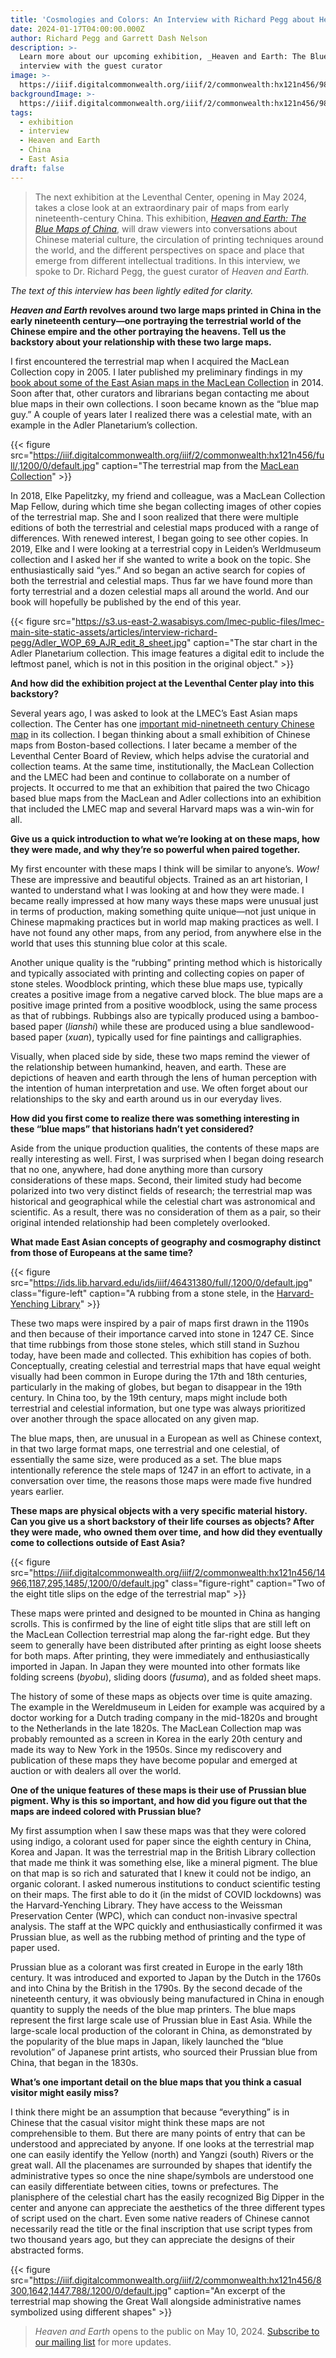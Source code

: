 ```yaml
---
title: 'Cosmologies and Colors: An Interview with Richard Pegg about Heaven and Earth'
date: 2024-01-17T04:00:00.000Z
author: Richard Pegg and Garrett Dash Nelson
description: >-
  Learn more about our upcoming exhibition, _Heaven and Earth: The Blue Maps of China_, through an
  interview with the guest curator
image: >-
  https://iiif.digitalcommonwealth.org/iiif/2/commonwealth:hx121n456/9897,1022,3534,1767/,1200/0/default.jpg
backgroundImage: >-
  https://iiif.digitalcommonwealth.org/iiif/2/commonwealth:hx121n456/9897,1022,3534,1767/,1200/0/default.jpg
tags:
  - exhibition
  - interview
  - Heaven and Earth
  - China
  - East Asia
draft: false
---
```


> The next exhibition at the Leventhal Center, opening in May 2024, takes a close look at an extraordinary pair of maps from early nineteenth-century China. This exhibition, [_Heaven and Earth: The Blue Maps of China_](/exhibitions), will draw viewers into conversations about Chinese material culture, the circulation of printing techniques around the world, and the different perspectives on space and place that emerge from different intellectual traditions. In this interview, we spoke to Dr. Richard Pegg, the guest curator of _Heaven and Earth._

*The text of this interview has been lightly edited for clarity.*

**_Heaven and Earth_ revolves around two large maps printed in China in the early nineteenth century—one portraying the terrestrial world of the Chinese empire and the other portraying the heavens. Tell us the backstory about your relationship with these two large maps.**

I first encountered the terrestrial map when I acquired the MacLean Collection copy in 2005. I later published my preliminary findings in my [book about some of the East Asian maps in the MacLean Collection](https://search.worldcat.org/en/title/881204775) in 2014. Soon after that, other curators and librarians began contacting me about blue maps in their own collections. I soon became known as the “blue map guy.” A couple of years later I realized there was a celestial mate, with an example in the Adler Planetarium’s collection.

{{< figure src="https://iiif.digitalcommonwealth.org/iiif/2/commonwealth:hx121n456/full/,1200/0/default.jpg" caption="The terrestrial map from the [MacLean Collection](https://collections.leventhalmap.org/search/commonwealth:wh24b054q)" >}}

In 2018, Elke Papelitzky, my friend and colleague, was a MacLean Collection Map Fellow, during which time she began collecting images of other copies of the terrestrial map. She and I soon realized that there were multiple editions of both the terrestrial and celestial maps produced with a range of differences. With renewed interest, I began going to see other copies. In 2019, Elke and I were looking at a terrestrial copy in Leiden’s Werldmuseum collection and I asked her if she wanted to write a book on the topic. She enthusiastically said “yes.” And so began an active search for copies of both the terrestrial and celestial maps. Thus far we have found more than forty terrestrial and a dozen celestial maps all around the world. And our book will hopefully be published by the end of this year.

{{< figure src="https://s3.us-east-2.wasabisys.com/lmec-public-files/lmec-main-site-static-assets/articles/interview-richard-pegg/Adler_WOP_69_AJR_edit_8_sheet.jpg" caption="The star chart in the Adler Planetarium collection. This image features a digital edit to include the leftmost panel, which is not in this position in the original object." >}}

**And how did the exhibition project at the Leventhal Center play into this backstory?**

Several years ago, I was asked to look at the LMEC’s East Asian maps collection. The Center has one [important mid-ninetneeth century Chinese map](https://collections.leventhalmap.org/search/commonwealth:x633f9803) in its collection. I began thinking about a small exhibition of Chinese maps from Boston-based collections. I later became a member of the Leventhal Center Board of Review, which helps advise the curatorial and collection teams. At the same time, institutionally, the MacLean Collection and the LMEC had been and continue to collaborate on a number of projects. It occurred to me that an exhibition that paired the two Chicago based blue maps from the MacLean and Adler collections into an exhibition that included the LMEC map and several Harvard maps was a win-win for all.  

**Give us a quick introduction to what we’re looking at on these maps, how they were made, and why they’re so powerful when paired together.**

My first encounter with these maps I think will be similar to anyone’s. _Wow!_ These are impressive and beautiful objects. Trained as an art historian, I wanted to understand what I was looking at and how they were made. I became really impressed at how many ways these maps were unusual just in terms of production, making something quite unique—not just unique in Chinese mapmaking practices but in world map making practices as well. I have not found any other maps, from any period, from anywhere else in the world that uses this stunning blue color at this scale.

Another unique quality is the “rubbing” printing method which is historically and typically associated with printing and collecting copies on paper of stone steles. Woodblock printing, which these blue maps use, typically creates a positive image from a negative carved block. The blue maps are a positive image printed from a positive woodblock, using the same process as that of rubbings. Rubbings also are typically produced using a bamboo-based paper (*lianshi*) while these are produced using a blue sandlewood-based paper (*xuan*), typically used for fine paintings and calligraphies.

Visually, when placed side by side, these two maps remind the viewer of the relationship between humankind, heaven, and earth. These are depictions of heaven and earth through the lens of human perception with the intention of human interpretation and use. We often forget about our relationships to the sky and earth around us in our everyday lives.

**How did you first come to realize there was something interesting in these “blue maps” that historians hadn’t yet considered?**

Aside from the unique production qualities, the contents of these maps are really interesting as well. First, I was surprised when I began doing research that no one, anywhere, had done anything more than cursory considerations of these maps. Second, their limited study had become polarized into two very distinct fields of research; the terrestrial map was historical and geographical while the celestial chart was astronomical and scientific. As a result, there was no consideration of them as a pair, so their original intended relationship had been completely overlooked.

**What made East Asian concepts of geography and cosmography distinct from those of Europeans at the same time?** 

{{< figure src="https://ids.lib.harvard.edu/ids/iiif/46431380/full/,1200/0/default.jpg" class="figure-left" caption="A rubbing from a stone stele, in the [Harvard-Yenching Library](https://digitalcollections.library.harvard.edu/catalog/W290684_URN-3:FHCL:10873007)" >}}

These two maps were inspired by a pair of maps first drawn in the 1190s and then because of their importance carved into stone in 1247 CE. Since that time rubbings from those stone steles, which still stand in Suzhou today, have been made and collected. This exhibition has copies of both. Conceptually, creating celestial and terrestrial maps that have equal weight visually had been common in Europe during the 17th and 18th centuries, particularly in the making of globes, but began to disappear in the 19th century. In China too, by the 19th century, maps might include both terrestrial and celestial information, but one type was always prioritized over another through the space allocated on any given map.

The blue maps, then, are unusual in a European as well as Chinese context, in that two large format maps, one terrestrial and one celestial, of essentially the same size, were produced as a set. The blue maps intentionally reference the stele maps of 1247 in an effort to activate, in a conversation over time, the reasons those maps were made five hundred years earlier.  

**These maps are physical objects with a very specific material history. Can you give us a short backstory of their life courses as objects? After they were made, who owned them over time, and how did they eventually come to collections outside of East Asia?** 

{{< figure src="https://iiif.digitalcommonwealth.org/iiif/2/commonwealth:hx121n456/14966,1187,295,1485/,1200/0/default.jpg" class="figure-right" caption="Two of the eight title slips on the edge of the terrestrial map" >}}

These maps were printed and designed to be mounted in China as hanging scrolls. This is confirmed by the line of eight title slips that are still left on the MacLean Collection terrestrial map along the far-right edge. But they seem to generally have been distributed after printing as eight loose sheets for both maps. After printing, they were immediately and enthusiastically imported in Japan. In Japan they were mounted into other formats like folding screens (*byobu*), sliding doors (*fusuma*), and as folded sheet maps. 

The history of some of these maps as objects over time is quite amazing. The example in the Wereldmuseum in Leiden for example was acquired by a doctor working for a Dutch trading company in the mid-1820s and brought to the Netherlands in the late 1820s. The MacLean Collection map was probably remounted as a screen in Korea in the early 20th century and made its way to New York in the 1950s. Since my rediscovery and publication of these maps they have become popular and emerged at auction or with dealers all over the world.

**One of the unique features of these maps is their use of Prussian blue pigment. Why is this so important, and how did you figure out that the maps are indeed colored with Prussian blue?**

My first assumption when I saw these maps was that they were colored using indigo, a colorant used for paper since the eighth century in China, Korea and Japan. It was the terrestrial map in the British Library collection that made me think it was something else, like a mineral pigment. The blue on that map is so rich and saturated that I knew it could not be indigo, an organic colorant. I asked numerous institutions to conduct scientific testing on their maps. The first able to do it (in the midst of COVID lockdowns) was the Harvard-Yenching Library. They have access to the Weissman Preservation Center (WPC), which can conduct non-invasive spectral analysis. The staff at the WPC quickly and enthusiastically confirmed it was Prussian blue, as well as the rubbing method of printing and the type of paper used.

Prussian blue as a colorant was first created in Europe in the early 18th century. It was introduced and exported to Japan by the Dutch in the 1760s and into China by the British in the 1790s. By the second decade of the nineteenth century, it was obviously being manufactured in China in enough quantity to supply the needs of the blue map printers. The blue maps represent the first large scale use of Prussian blue in East Asia. While the large-scale local production of the colorant in China, as demonstrated by the popularity of the blue maps in Japan, likely launched the “blue revolution” of Japanese print artists, who sourced their Prussian blue from China, that began in the 1830s.

**What’s one important detail on the blue maps that you think a casual visitor might easily miss?**

I think there might be an assumption that because “everything” is in Chinese that the casual visitor might think these maps are not comprehensible to them. But there are many points of entry that can be understood and appreciated by anyone. If one looks at the terrestrial map one can easily identify the Yellow (north) and Yangzi (south) Rivers or the great wall. All the placenames are surrounded by shapes that identify the administrative types so once the nine shape/symbols are understood one can easily differentiate between cities, towns or prefectures. The planisphere of the celestial chart has the easily recognized Big Dipper in the center and anyone can appreciate the aesthetics of the three different types of script used on the chart. Even some native readers of Chinese cannot necessarily read the title or the final inscription that use script types from two thousand years ago, but they can appreciate the designs of their abstracted forms.

{{< figure src="https://iiif.digitalcommonwealth.org/iiif/2/commonwealth:hx121n456/8300,1642,1447,788/,1200/0/default.jpg" caption="An excerpt of the terrestrial map showing the Great Wall alongside administrative names symbolized using different shapes" >}}

> _Heaven and Earth_ opens to the public on May 10, 2024. [Subscribe to our mailing list](/subscribe) for more updates.
